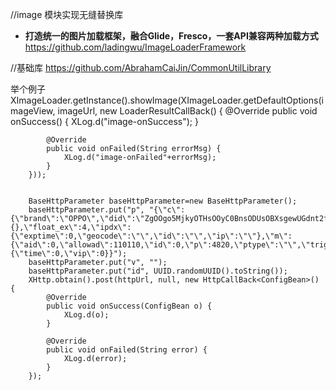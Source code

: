 //image 模块实现无缝替换库
- **打造统一的图片加载框架，融合Glide，Fresco，一套API兼容两种加载方式**
https://github.com/ladingwu/ImageLoaderFramework

//基础库
https://github.com/AbrahamCaiJin/CommonUtilLibrary

举个例子
XImageLoader.getInstance().showImage(XImageLoader.getDefaultOptions(imageView, imageUrl, new LoaderResultCallBack() {
            @Override
            public void onSuccess() {
                XLog.d("image-onSuccess");
            }

            @Override
            public void onFailed(String errorMsg) {
                XLog.d("image-onFailed"+errorMsg);
            }
        }));


        BaseHttpParameter baseHttpParameter=new BaseHttpParameter();
        baseHttpParameter.put("p", "{\"c\":{\"brand\":\"OPPO\",\"did\":\"ZgOOgo5MjkyOTHsOOyC0BnsODUsOBXsgewUGdnt2fDt8DrSqfHwGBoe/hw0NqpUFS3yqjkyOTI5MZgOOgg==\",\"mac\":\"48:95:07:67:6C:07\",\"mf\":\"OPPO\",\"mn\":\"PCAM00\",\"mod\":\"PCAM00\",\"os\":\"11\",\"osVerCode\":30,\"ts\":1674895503445,\"type\":100,\"version\":\"\"},\"ex\":{},\"float_ex\":4,\"ipdx\":{\"exptime\":0,\"geocode\":\"\",\"id\":\"\",\"ip\":\"\"},\"m\":{\"aid\":0,\"allowad\":110110,\"id\":0,\"p\":4820,\"ptype\":\"\",\"trigger_time\":0},\"parameter\":526512,\"realtime\":1,\"sdkversion\":\"IMGADSDK_2.3.7\",\"u\":{\"time\":0,\"vip\":0}}");
        baseHttpParameter.put("v", "");
        baseHttpParameter.put("id", UUID.randomUUID().toString());
        XHttp.obtain().post(httpUrl, null, new HttpCallBack<ConfigBean>() {
            @Override
            public void onSuccess(ConfigBean o) {
                XLog.d(o);
            }

            @Override
            public void onFailed(String error) {
                XLog.d(error);
            }
        });





